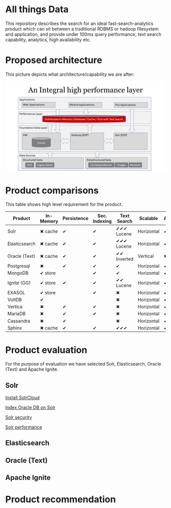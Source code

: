 # All things Data

This repository describes the search for an ideal fast-search-analytics product which can sit between a traditional RDBMS or hadoop filesystem and application, and provide under 100ms query performance, text search capability, analytics, high availability etc.

# Proposed architecture
This picture depicts what architecture/capability we are after:

![Integral Layer](images/integral.png)

# Product comparisons
This table shows high level requirement for the product.

|Product|In-Memory|Persistence|Sec. Indexing|Text Search|Scalable|Availability|DR (CDCR)| Lang.|Release|
|-------|---------|-----------|-------------|-----------|--------|------------|---------|------|-------|
|Solr   | ✖ cache | ✔        | ✔           | ✔✔✔ Lucene| Horizontal  |✔  |✔  | Java |  |    
|Elasticsearch| ✖ cache| ✔   | ✔           | ✔✔✔ Lucene| Horizontal |✔  | ✔ | Java |   |  
|Oracle (Text)| ✖ cache| ✔    | ✔           | ✔✔ Inverted| Vertical | ✖  |✔  | C  |  |  
|Postgresql| ✖    | ✔        | ✔           | ✔        | Horizontal| ✔ | ✔ | C | 1996 |  
|MongoDB  | ✔ store|          | ✔          | ✔         | Horizontal | ✔ |  ✔| C++ |2009  |
|Ignite (GG)| ✔ store | ✔    | ✔           | ✔✔ Lucene | Horizontal | ✔ |✔  |Java | 2007| 
|EXASOL| ✔ store |            | ✔           | ✖        | Horizontal | ✔ | ✔ |  |2000  |  
|VoltDB| ✔       |            |             | ✖        | Horizontal | ✔ | ✔ |Java  |  |  
|Vertica|✖       | ✔         | ✔           | ✖        | Horizontal | ✔ |✔  |  | 2005 |  
|MariaDB|✖       | ✔         | ✔           | ✖        | Horizontal |✔  |✔  | C | 2009 |  
|Cassandra|✖     | ✔         |             | ✖        | Horizontal |✔  | ✔ |  Java | 2008 |  
|Sphinx| ✖ cache | ✔         | ✔           | ✔✔✔     | Horizontal | ✔ | ✔ | C++ |2001 |  

# Product evaluation
For the purpose of evaluation we have selected Solr, Elasticsearch, Oracle (Text) and Apache Ignite.

## Solr
 [Install SolrCloud](install-solr-cloud/README.md)
 
 [Index Oracle DB on Solr](index-oracle-db/README.md)
 
 [Solr security](security/README.md)
 
 [Solr performance](solr-performance/README.md)
 
## Elasticsearch


## Oracle (Text)


## Apache Ignite

# Product recommendation
